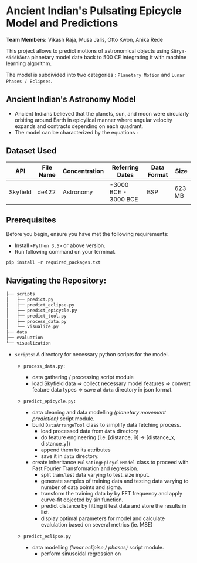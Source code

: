 # Ancient Indian's Pulsating Epicycle Model and Predictions

**Team Members:**  Vikash Raja, Musa Jalis, Otto Kwon, Anika Rede

This project allows to predict motions of astronomical objects using `Sūrya-siddhānta` planetary model date back to 500 CE integrating it with machine learning algorithm. 

The model is subdivided into two categories : `Planetary Motion` and `Lunar Phases / Eclipses`.

## Ancient Indian's Astronomy Model

* Ancient Indians believed that the planets, sun, and moon were circularly orbiting around Earth in epicylical manner where angular velocity expands and contracts depending on each quadrant.
* The model can be characterized by the equations :




## Dataset Used
| API | File Name | Concentration | Referring Dates | Data Format | Size |
| ------------- | -------- | --------- | --------- | -------------- | ----- | 
| Skyfield | de422 | Astronomy  | -3000 BCE - 3000 BCE | BSP | 623 MB |


## Prerequisites

Before you begin, ensure you have met the following requirements:
<!--- These are just example requirements. Add, duplicate or remove as required --->
* Install `<Python 3.5>` or above version.
* Run following command on your terminal.
```
pip install -r required_packages.txt
```

## Navigating the Repository:

```bash
├── scripts
│   ├── predict.py
│   ├── predict_eclipse.py
│   ├── predict_epicycle.py
│   ├── predict_tool.py
│   ├── process_data.py
│   └── visualize.py
├── data
├── evaluation
└── visualization
```

* `scripts`: A directory for necessary python scripts for the model.
  
  * `process_data.py:` 
    * data gathering / processing script module
    * load Skyfield data ⇒ collect necessary model features ⇒ convert feature data types ⇒ save at `data` directory in json format.

  * `predict_epicycle.py:` 
    * data cleaning and data modelling <i>(planetary movement prediction)</i> script module.
    * build `DataArrangeTool` class to simplify data fetching process.
      - load processed data from `data` directory
      - do feature engineering (i.e. [distance, θ] → [distance_x, distance_y])
      - append them to its attributes
      - save it in `data` directory.
    * create inheritance `PulsatingEpicycleModel` class to proceed with Fast Fourier Transformation and regression.
      - split train/test data varying to test_size input.
      - generate samples of training data and testing data varying to number of data points and sigma.
      - transform the training data by by FFT frequency and apply curve-fit objected by sin function.
      - predict distance by fitting it test data and store the results in list.
      - display optimal parameters for model and calculate evalulation based on several metrics (ie. MSE)
   
  * `predict_eclipse.py`
    * data modelling <i>(lunar eclipise / phases)</i> script module.
       - perform sinusoidal regression on 
      
      
